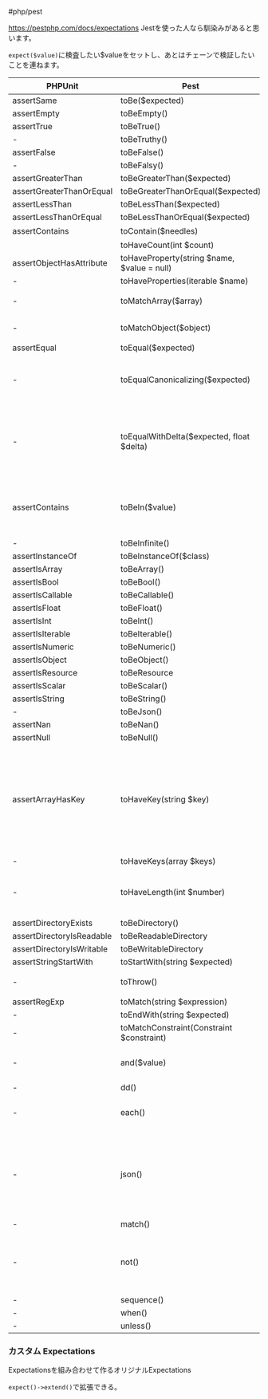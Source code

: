 #php/pest 

https://pestphp.com/docs/expectations
Jestを使った人なら馴染みがあると思います。

`expect($value)`に検査したい$valueをセットし、あとはチェーンで検証したいことを連ねます。

| PHPUnit                   | Pest                                        | 備考                                            |
| ------------------------- | ------------------------------------------- | ----------------------------------------------- |
| assertSame                | toBe($expected)                             |                                                 |
| assertEmpty               | toBeEmpty()                                 |                                                 |
| assertTrue                | toBeTrue()                                  |                                                 |
| -                         | toBeTruthy()                                |                                                 |
| assertFalse               | toBeFalse()                                 |                                                 |
| -                         | toBeFalsy()                                 |                                                 |
| assertGreaterThan         | toBeGreaterThan($expected)                  |                                                 |
| assertGreaterThanOrEqual  | toBeGreaterThanOrEqual($expected)           |                                                 |
| assertLessThan            | toBeLessThan($expected)                     |                                                 |
| assertLessThanOrEqual     | toBeLessThanOrEqual($expected)              |                                                 |
| assertContains            | toContain($needles)                         | 複数                                            |
|                           | toHaveCount(int $count)                     |                                                 |
| assertObjectHasAttribute  | toHaveProperty(string $name, $value = null) |                                                 |
| -                         | toHaveProperties(iterable $name)            |                                                 |
| -                         | toMatchArray($array)                        | 部分一致                                        |
| -                         | toMatchObject($object)                      | 部分一致                                        |
| assertEqual               | toEqual($expected)                          |                                                 |
| -                         | toEqualCanonicalizing($expected)            | 正規化(ソートなど)される                        |
| -                         | toEqualWithDelta($expected, float $delta)   | 差の絶対値がdeltaより小さい時pass               |
| assertContains            | toBeIn($value)                              | $valueに含まれていればpass                      |
| -                         | toBeInfinite()                              |                                                 |
| assertInstanceOf          | toBeInstanceOf($class)                      |                                                 |
| assertIsArray             | toBeArray()                                 |                                                 |
| assertIsBool              | toBeBool()                                  |                                                 |
| assertIsCallable          | toBeCallable()                              |                                                 |
| assertIsFloat             | toBeFloat()                                 |                                                 |
| assertIsInt               | toBeInt()                                   |                                                 |
| assertIsIterable          | toBeIterable()                              |                                                 |
| assertIsNumeric           | toBeNumeric()                               |                                                 |
| assertIsObject            | toBeObject()                                |                                                 |
| assertIsResource          | toBeResource                                |                                                 |
| assertIsScalar            | toBeScalar()                                |                                                 |
| assertIsString            | toBeString()                                |                                                 |
| -                         | toBeJson()                                  |                                                 |
| assertNan                 | toBeNan()                                   |                                                 |
| assertNull                | toBeNull()                                  |                                                 |
| assertArrayHasKey         | toHaveKey(string $key)                      | 第2引数を渡せば値も検証可能で、ドット表記も対応 |
| -                         | toHaveKeys(array $keys)                     |                                                 |
| -                         | toHaveLength(int $number)                   | 文字列・iterableの数                            |
| assertDirectoryExists     | toBeDirectory()                             |                                                 |
| assertDirectoryIsReadable | toBeReadableDirectory                       |                                                 |
| assertDirectoryIsWritable | toBeWritableDirectory                       |                                                 |
| assertStringStartWith     | toStartWith(string $expected)               |                                                 |
| -                         | toThrow()                                   | notも使える                                     |
| assertRegExp              | toMatch(string $expression)                 |                                                 |
| -                         | toEndWith(string $expected)                 |                                                 |
| -                         | toMatchConstraint(Constraint $constraint)   |                                                 |
| -                         | and($value)                                 | 2個目以降のexpect                               |
| -                         | dd()                                        |                                                 |
| -                         | each()                                      | iterableの各要素に                              |
| -                         | json()                                      | json文字列をjson化してテスト可能にする          |
| -                         | match()                                     |                                                 |
| -                         | not()                                       | チェーンの前において反転させる                  |
| -                         | sequence()                                  |                                                 |
| -                         | when()                                      |                                                 |
| -                         | unless()                                    |                                                 |

### カスタム Expectations
Expectationsを組み合わせて作るオリジナルExpectations

`expect()->extend()`で拡張できる。